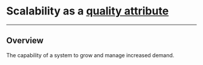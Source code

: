 # Scalability as a [quality attribute](quality-attributes)


---

## Overview

The capability of a system to grow and manage increased demand.

